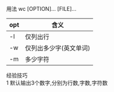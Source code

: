 用法
wc [OPTION]... [FILE]...  

opt | 含义
-- | --
-l | 仅列出行
-w | 仅列出多少字(英文单词)
-m | 多少字符

经验技巧  
1 默认输出3个数字,分别为行数,字数,字符数

